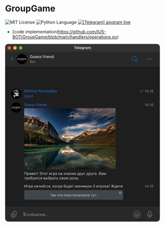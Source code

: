 # GroupGame
<img src="https://img.shields.io/github/license/DimaPermyakov/IU5?color=brightgreen" alt="MIT License"> <img src="https://img.shields.io/badge/language-Python-blue.svg" alt="Python Language">
[![\[Telegram\] aiogram live](https://img.shields.io/badge/telegram-aiogram-blue.svg?style=flat-square&logo=telegram)](https://t.me/aiogram_live)

- [code implementation(https://github.com/IU5-BOT/GroupGame/blob/main/handlers/operations.py)

![img.png](img.png)
